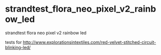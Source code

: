 # strandtest_flora_neo_pixel_v2_rainbow_led
strandtest flora neo pixel v2 rainbow led

tests for http://www.explorationsintextiles.com/red-velvet-stitched-circuit-blinking-led/
